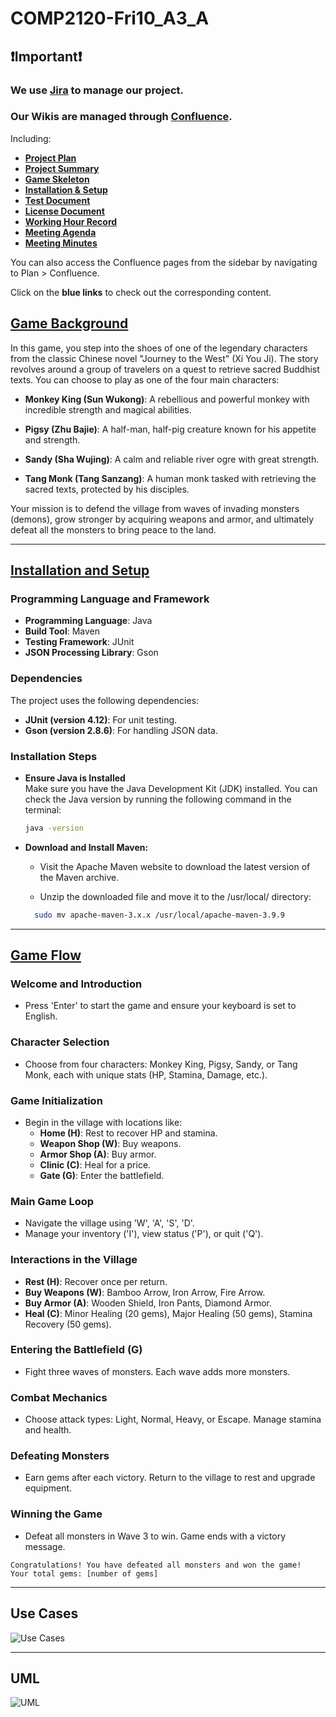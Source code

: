 # COMP2120-Fri10_A3_A


## ❗️Important❗️

### We use [Jira](https://comp2120-fri-a3-a.atlassian.net/jira/software/projects/SCRUM/boards/1?atlOrigin=eyJpIjoiMjg3NjBkNjNmY2M5NGNiODllMjQwMmY4MTY3N2QwNDAiLCJwIjoiaiJ9) to manage our project.

### Our Wikis are managed through [Confluence](https://comp2120-fri-a3-a.atlassian.net/wiki/spaces/SD/overview).

Including:

- **[Project Plan](https://comp2120-fri-a3-a.atlassian.net/wiki/x/C4AF)**
- **[Project Summary](https://comp2120-fri-a3-a.atlassian.net/wiki/x/MgCK)**
- **[Game Skeleton](https://comp2120-fri-a3-a.atlassian.net/wiki/x/QoAl)**
- **[Installation & Setup](https://comp2120-fri-a3-a.atlassian.net/wiki/x/AoB_/)**
- **[Test Document](https://comp2120-fri-a3-a.atlassian.net/wiki/x/AQCL)**
- **[License Document](https://comp2120-fri-a3-a.atlassian.net/wiki/x/AoCL)**
- **[Working Hour Record](https://comp2120-fri-a3-a.atlassian.net/wiki/x/AQBV)**
- **[Meeting Agenda](https://comp2120-fri-a3-a.atlassian.net/wiki/x/AYAg)**
- **[Meeting Minutes](https://comp2120-fri-a3-a.atlassian.net/wiki/x/AwAq)**

You can also access the Confluence pages from the sidebar by navigating to Plan > Confluence. 

Click on the **blue links** to check out the corresponding content.


## [Game Background](https://comp2120-fri-a3-a.atlassian.net/wiki/spaces/SD/pages/edit-v2/9044018#Game-Background)

In this game, you step into the shoes of one of the legendary characters from the classic Chinese novel "Journey to the West" (Xi You Ji). The story revolves around a group of travelers on a quest to retrieve sacred Buddhist texts. You can choose to play as one of the four main characters:

* **Monkey King (Sun Wukong)**: A rebellious and powerful monkey with incredible strength and magical abilities.

* **Pigsy (Zhu Bajie)**: A half-man, half-pig creature known for his appetite and strength.

* **Sandy (Sha Wujing)**: A calm and reliable river ogre with great strength.

* **Tang Monk (Tang Sanzang)**: A human monk tasked with retrieving the sacred texts, protected by his disciples.

Your mission is to defend the village from waves of invading monsters (demons), grow stronger by acquiring weapons and armor, and ultimately defeat all the monsters to bring peace to the land.

---

## [Installation and Setup](https://comp2120-fri-a3-a.atlassian.net/wiki/x/AoB_/)

### Programming Language and Framework
- **Programming Language**: Java
- **Build Tool**: Maven
- **Testing Framework**: JUnit
- **JSON Processing Library**: Gson

### Dependencies
The project uses the following dependencies:
- **JUnit (version 4.12)**: For unit testing.
- **Gson (version 2.8.6)**: For handling JSON data.

### Installation Steps

* **Ensure Java is Installed**  
   Make sure you have the Java Development Kit (JDK) installed. You can check the Java version by running the following command in the terminal:
   ```bash
   java -version
* **Download and Install Maven:**

    - Visit the Apache Maven website to download the latest version of the Maven archive.
    
    - Unzip the downloaded file and move it to the /usr/local/ directory:
  ```bash
    sudo mv apache-maven-3.x.x /usr/local/apache-maven-3.9.9

---

## [Game Flow](https://comp2120-fri-a3-a.atlassian.net/wiki/spaces/SD/pages/edit-v2/9044018#Game-Flow)

### Welcome and Introduction
- Press 'Enter' to start the game and ensure your keyboard is set to English.

### Character Selection
- Choose from four characters: Monkey King, Pigsy, Sandy, or Tang Monk, each with unique stats (HP, Stamina, Damage, etc.).

### Game Initialization
- Begin in the village with locations like:
    - **Home (H)**: Rest to recover HP and stamina.
    - **Weapon Shop (W)**: Buy weapons.
    - **Armor Shop (A)**: Buy armor.
    - **Clinic (C)**: Heal for a price.
    - **Gate (G)**: Enter the battlefield.

### Main Game Loop
- Navigate the village using 'W', 'A', 'S', 'D'.
- Manage your inventory ('I'), view status ('P'), or quit ('Q').

### Interactions in the Village
- **Rest (H)**: Recover once per return.
- **Buy Weapons (W)**: Bamboo Arrow, Iron Arrow, Fire Arrow.
- **Buy Armor (A)**: Wooden Shield, Iron Pants, Diamond Armor.
- **Heal (C)**: Minor Healing (20 gems), Major Healing (50 gems), Stamina Recovery (50 gems).

### Entering the Battlefield (G)
- Fight three waves of monsters. Each wave adds more monsters.

### Combat Mechanics
- Choose attack types: Light, Normal, Heavy, or Escape. Manage stamina and health.

### Defeating Monsters
- Earn gems after each victory. Return to the village to rest and upgrade equipment.

### Winning the Game
- Defeat all monsters in Wave 3 to win. Game ends with a victory message.

```text
Congratulations! You have defeated all monsters and won the game!
Your total gems: [number of gems]
```

---
## Use Cases
![Use Cases](use_cases.png)

---
## UML
![UML](uml.png)


